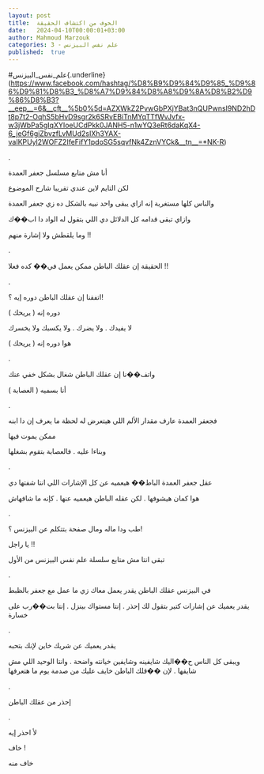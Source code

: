 ```yaml
---
layout: post
title:  الخوف من اكتشاف الحقيقة
date:   2024-04-10T00:00:01+03:00
author: Mahmoud Marzouk
categories: 3 - علم نفس البيزنس
published:  true
---
```

\#علم_نفس_البيزنس{.underline}(https://www.facebook.com/hashtag/%D8%B9%D9%84%D9%85_%D9%86%D9%81%D8%B3_%D8%A7%D9%84%D8%A8%D9%8A%D8%B2%D9%86%D8%B3?__eep__=6&__cft__%5b0%5d=AZXWkZ2PvwGbPXjYBat3nQUPwnsI9ND2hDt8p7t2-OqhS5bHvD9sgr2k6SRvEBiTnMYqTTfWvJvfx-w3jWbPa5gIqXYIoeUCdPkk0JANH5-n1wYQ3eRt6daKqX4-6_jeGf6giZbvzfLvMUd2sIXh3YAX-vaIKPUyl2WOFZ2IfeFifY1pdoSG5sqvfNk4ZznVYCk&__tn__=*NK-R)

.

أنا مش متابع مسلسل جعفر العمدة

لكن التايم لاين عندي تقريبا شارح الموضوع

والناس كلها مستغربة إنه ازاي يبقى واحد نبيه بالشكل ده زي جعفر
العمدة

وازاي تبقى قدامه كل الدلائل دي اللي بتقول له الواد دا اب��ك

وما يلقطش ولا إشارة منهم !!

.

الحقيقة إن عقلك الباطن ممكن يعمل في�� كده فعلا !!

.

اتفقنا إن عقلك الباطن دوره إيه ؟!

دوره إنه ( يريحك )

لا يفيدك . ولا يضرك . ولا يكسبك ولا يخسرك

هوا دوره إنه ( يريحك )

.

واتف��نا إن عقلك الباطن شغال بشكل خفي عنك

أنا بسميه ( العصابة )

.

فجعفر العمدة عارف مقدار الألم اللي هيتعرض له لحظة ما يعرف إن دا
ابنه

ممكن يموت فيها

وبناءا عليه . فالعصابة بتقوم بشغلها

.

عقل جعفر العمدة الباط�� هيعميه عن كل الإشارات اللي انتا شفتها
دي

هوا كمان هيشوفها . لكن عقله الباطن هيعميه عنها . كإنه ما
شافهاش

.

طب ودا ماله ومال صفحة بتتكلم عن البيزنس ؟!

يا راجل !!

تبقى انتا مش متابع سلسلة علم نفس البيزنس من الأول

.

في البيزنس عقلك الباطن يقدر يعمل معاك زي ما عمل مع جعفر
بالظبط

يقدر يعميك عن إشارات كتير بتقول لك إحذر . إنتا مستواك بينزل . إنتا
بت��رب على خسارة

.

يقدر يعميك عن شريك خاين لإنك بتحبه

ويبقى كل الناس ح��اليك شايفينه وشايفين خيانته واضحة . وانتا الوحيد اللي
مش شايفها . لإن ��قلك الباطن خايف عليك من صدمة يوم ما هتعرفها

.

إحذر من عقلك الباطن

.

لأ احذر إيه

خاف !

خاف منه

